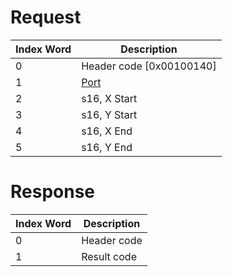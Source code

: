 # Request

| Index Word | Description                             |
|------------|-----------------------------------------|
| 0          | Header code \[0x00100140\]              |
| 1          | [Port](Camera_Services#Port "wikilink") |
| 2          | s16, X Start                            |
| 3          | s16, Y Start                            |
| 4          | s16, X End                              |
| 5          | s16, Y End                              |

# Response

| Index Word | Description |
|------------|-------------|
| 0          | Header code |
| 1          | Result code |